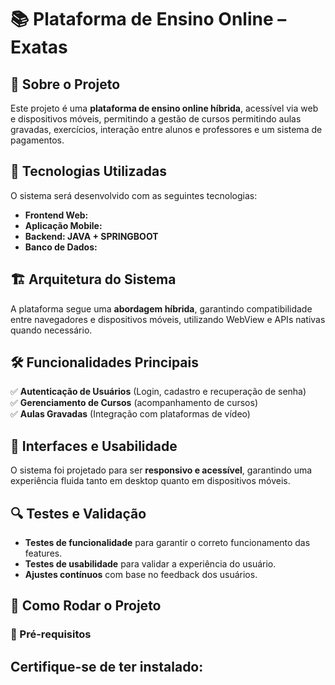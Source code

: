 # 📚 Plataforma de Ensino Online – Exatas 

## 📌 Sobre o Projeto  
Este projeto é uma **plataforma de ensino online híbrida**, acessível via web e dispositivos móveis, permitindo a gestão de cursos permitindo aulas gravadas, exercícios, interação entre alunos e professores e um sistema de pagamentos.  

## 🚀 Tecnologias Utilizadas  
O sistema será desenvolvido com as seguintes tecnologias:  
- **Frontend Web:** 
- **Aplicação Mobile:** 
- **Backend: JAVA + SPRINGBOOT** 
- **Banco de Dados:** 

## 🏗 Arquitetura do Sistema  
A plataforma segue uma **abordagem híbrida**, garantindo compatibilidade entre navegadores e dispositivos móveis, utilizando WebView e APIs nativas quando necessário.  

## 🛠 Funcionalidades Principais  
✅ **Autenticação de Usuários** (Login, cadastro e recuperação de senha)  
✅ **Gerenciamento de Cursos** (acompanhamento de cursos)  
✅ **Aulas Gravadas** (Integração com plataformas de vídeo)  

## 📱 Interfaces e Usabilidade  
O sistema foi projetado para ser **responsivo e acessível**, garantindo uma experiência fluida tanto em desktop quanto em dispositivos móveis.  

## 🔍 Testes e Validação  
- **Testes de funcionalidade** para garantir o correto funcionamento das features.  
- **Testes de usabilidade** para validar a experiência do usuário.  
- **Ajustes contínuos** com base no feedback dos usuários.  

## 📌 Como Rodar o Projeto  

### 🔧 Pré-requisitos  
Certifique-se de ter instalado:  
------
